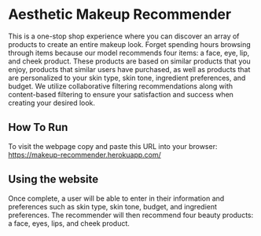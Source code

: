 # Aesthetic Makeup Recommender

This is a one-stop shop experience where you can discover an array of products to create an entire makeup look. Forget spending hours browsing through items because our model recommends four items: a face, eye, lip, and cheek product. These products are based on similar products that you enjoy, products that similar users have purchased, as well as products that are personalized to your skin type, skin tone, ingredient preferences, and budget. We utilize collaborative filtering recommendations along with content-based filtering to ensure your satisfaction and success when creating your desired look.


## How To Run

To visit the webpage copy and paste this URL into your browser: https://makeup-recommender.herokuapp.com/


## Using the website

Once complete, a user will be able to enter in their information and preferences such as skin type, skin tone, budget, and ingredient preferences. The recommender will then recommend four beauty products: a face, eyes, lips, and cheek product.

